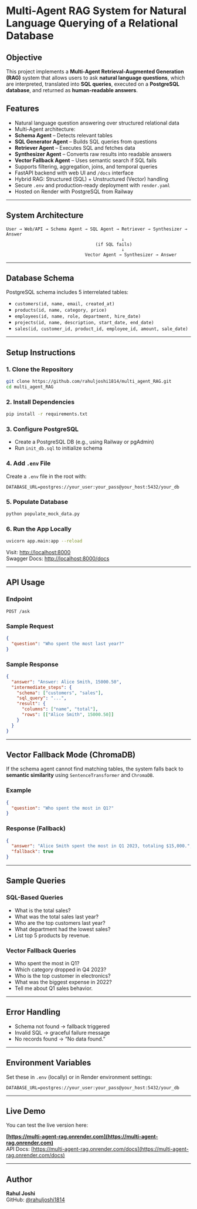 #  Multi-Agent RAG System for Natural Language Querying of a Relational Database

##  Objective

This project implements a **Multi-Agent Retrieval-Augmented Generation (RAG)** system that allows users to ask **natural language questions**, which are interpreted, translated into **SQL queries**, executed on a **PostgreSQL database**, and returned as **human-readable answers**.

##  Features

-  Natural language question answering over structured relational data
-  Multi-Agent architecture:
  - **Schema Agent** – Detects relevant tables
  - **SQL Generator Agent** – Builds SQL queries from questions
  - **Retriever Agent** – Executes SQL and fetches data
  - **Synthesizer Agent** – Converts raw results into readable answers
  - **Vector Fallback Agent** – Uses semantic search if SQL fails
-  Supports filtering, aggregation, joins, and temporal queries
-  FastAPI backend with web UI and `/docs` interface
-  Hybrid RAG: Structured (SQL) + Unstructured (Vector) handling
-  Secure `.env` and production-ready deployment with `render.yaml`
-  Hosted on Render with PostgreSQL from Railway

---

##  System Architecture

```text
User → Web/API → Schema Agent → SQL Agent → Retriever → Synthesizer → Answer
                                            ↓
                                  (if SQL fails)
                                            ↓
                              Vector Agent → Synthesizer → Answer
```

---

##  Database Schema

PostgreSQL schema includes 5 interrelated tables:

- `customers(id, name, email, created_at)`
- `products(id, name, category, price)`
- `employees(id, name, role, department, hire_date)`
- `projects(id, name, description, start_date, end_date)`
- `sales(id, customer_id, product_id, employee_id, amount, sale_date)`

---

##  Setup Instructions

### 1. Clone the Repository

```bash
git clone https://github.com/rahuljoshi1814/multi_agent_RAG.git
cd multi_agent_RAG
```

### 2. Install Dependencies

```bash
pip install -r requirements.txt
```

### 3. Configure PostgreSQL

- Create a PostgreSQL DB (e.g., using Railway or pgAdmin)
- Run `init_db.sql` to initialize schema

### 4. Add `.env` File

Create a `.env` file in the root with:

```env
DATABASE_URL=postgres://your_user:your_pass@your_host:5432/your_db
```

### 5. Populate Database

```bash
python populate_mock_data.py
```

### 6. Run the App Locally

```bash
uvicorn app.main:app --reload
```

Visit: [http://localhost:8000](http://localhost:8000)  
Swagger Docs: [http://localhost:8000/docs](http://localhost:8000/docs)

---

##  API Usage

### Endpoint

```http
POST /ask
```

### Sample Request

```json
{
  "question": "Who spent the most last year?"
}
```

### Sample Response

```json
{
  "answer": "Answer: Alice Smith, 15000.50",
  "intermediate_steps": {
    "schema": ["customers", "sales"],
    "sql_query": "...",
    "result": {
      "columns": ["name", "total"],
      "rows": [["Alice Smith", 15000.50]]
    }
  }
}
```

---

##  Vector Fallback Mode (ChromaDB)

If the schema agent cannot find matching tables, the system falls back to **semantic similarity** using `SentenceTransformer` and `ChromaDB`.

### Example

```json
{
  "question": "Who spent the most in Q1?"
}
```

### Response (Fallback)

```json
{
  "answer": "Alice Smith spent the most in Q1 2023, totaling $15,000.",
  "fallback": true
}
```

---

##  Sample Queries

###  SQL-Based Queries

- What is the total sales?
- What was the total sales last year?
- Who are the top customers last year?
- What department had the lowest sales?
- List top 5 products by revenue.

###  Vector Fallback Queries

- Who spent the most in Q1?
- Which category dropped in Q4 2023?
- Who is the top customer in electronics?
- What was the biggest expense in 2022?
- Tell me about Q1 sales behavior.

---

##  Error Handling

- Schema not found → fallback triggered
- Invalid SQL → graceful failure message
- No records found → “No data found.”

---

##  Environment Variables

Set these in `.env` (locally) or in Render environment settings:

```env
DATABASE_URL=postgres://your_user:your_pass@your_host:5432/your_db
```

---

##  Live Demo

You can test the live version here:

 **[https://multi-agent-rag.onrender.com](https://multi-agent-rag.onrender.com)**  
 API Docs: [https://multi-agent-rag.onrender.com/docs](https://multi-agent-rag.onrender.com/docs)

---

##  Author

**Rahul Joshi**  
GitHub: [@rahuljoshi1814](https://github.com/rahuljoshi1814)
